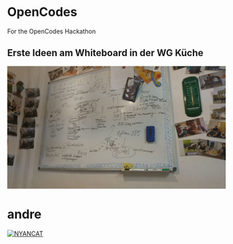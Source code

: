 # OpenCodes
For the OpenCodes Hackathon

## Erste Ideen am Whiteboard in der WG Küche

![alt text](System/FirstIdear.jpeg)


# andre
[![NYANCAT](http://img.youtube.com/vi/QH2-TGUlwu4/0.jpg)](http://www.youtube.com/watch?v=QH2-TGUlwu4)

